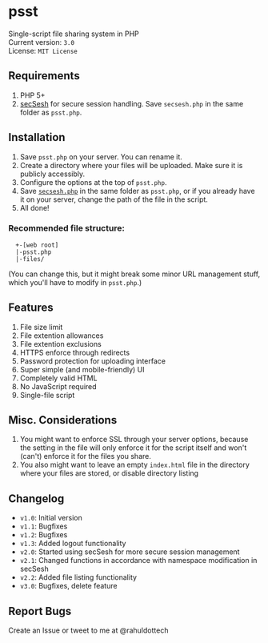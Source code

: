 # psst
Single-script file sharing system in PHP  
Current version: `3.0`  
License: `MIT License`

## Requirements
1. PHP 5+
2. [secSesh](https://github.com/rahuldottech/secSesh) for secure session handling. Save `secsesh.php` in the same folder as `psst.php`.

## Installation
1. Save `psst.php` on your server. You can rename it.  
2. Create a directory where your files will be uploaded. Make sure it is publicly accessibly.  
3. Configure the options at the top of `psst.php`.  
4. Save [`secsesh.php`](https://github.com/rahuldottech/secSesh) in the same folder as `psst.php`, or if you already have it on your server, change the path of the file in the script.
4. All done!  

### Recommended file structure:
```
  +-[web root]
  |-psst.php
  |-files/
 ``` 
(You can change this, but it might break some minor URL management stuff, which you'll have to modify in `psst.php`.)

## Features
1. File size limit  
2. File extention allowances  
3. File extention exclusions  
4. HTTPS enforce through redirects  
5. Password protection for uploading interface  
6. Super simple (and mobile-friendly) UI  
7. Completely valid HTML
8. No JavaScript required
9. Single-file script

## Misc. Considerations
1. You might want to enforce SSL through your server options, because the setting in the file will only enforce it for the script itself and won't (can't) enforce it for the files you share.  
2. You also might want to leave an empty `index.html` file in the directory where your files are stored, or disable directory listing

## Changelog
 - `v1.0`: Initial version
 - `v1.1`: Bugfixes
 - `v1.2`: Bugfixes
 - `v1.3`: Added logout functionality
 - `v2.0`: Started using secSesh for more secure session management
 - `v2.1`: Changed functions in accordance with namespace modification in secSesh
 - `v2.2`: Added file listing functionality
 - `v3.0`: Bugfixes, delete feature
 
## Report Bugs
Create an Issue or tweet to me at @rahuldottech


